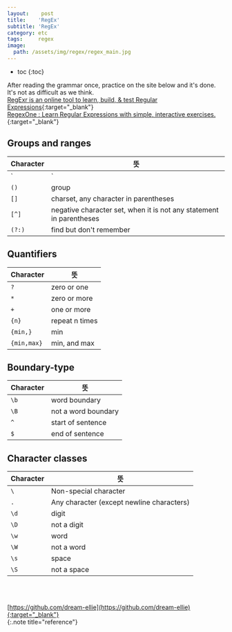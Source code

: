 ```yaml
---
layout:    post
title:    'RegEx'
subtitle: 'RegEx'
category: etc
tags:     regex
image: 
  path: /assets/img/regex/regex_main.jpg
---
```


* toc
{:toc}

After reading the grammar once, practice on the site below and it's done.
It's not as difficult as we think.<br>
[RegExr is an online tool to learn, build, & test Regular Expressions](regexr.com/5mhou){:target="_blank"}<br>
[RegexOne : Learn Regular Expressions with simple, interactive exercises.](https://regexone.com/){:target="_blank"}<br>

## Groups and ranges

| Character | 뜻 |
|--|--|
|`|`|or|
|`()`|group|
|`[]`|charset, any character in parentheses|
|`[^]`|	negative character set, when it is not any statement in parentheses|
|`(?:)`|	find but don't remember|

## Quantifiers

| Character | 뜻 |
|--|--|
|`?`|	zero or one|
|`*`|	zero or more|
|`+`|	one or more|
|`{n}`|	repeat n times|
|`{min,}`|min|
|`{min,max}`|	min, and max|

## Boundary-type

| Character | 뜻 |
|--|--|
|`\b`|word boundary|
|`\B`|not a word boundary|
|`^`|	start of sentence|
|`$`|	end of sentence|

## Character classes

| Character | 뜻 |
|--|--|
|`\`|	Non-special character|
|`.`|	Any character (except newline characters)|
|`\d`|	digit|
|`\D`|not a digit|
|`\w`|	word|
|`\W`| not a word|
|`\s`|	space|
|`\S`|not a space|




<br>
<br>

[https://github.com/dream-ellie](https://github.com/dream-ellie){:target="_blank"}<br>
{:.note title="reference"}